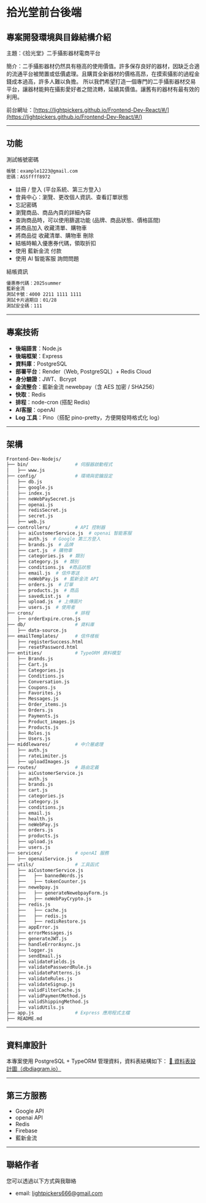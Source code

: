 # 拾光堂前台後端
## 專案開發環境與目錄結構介紹
主題：《拾光堂》二手攝影器材電商平台

簡介：二手攝影器材仍然具有極高的使用價值。許多保存良好的器材，因缺乏合適的流通平台被閒置或低價處理。且購買全新器材的價格高昂，在摸索攝影的過程金錢成本過高，許多人難以負擔。
所以我們希望打造一個專門的二手攝影器材交易平台，讓器材能夠在攝影愛好者之間流轉，延續其價值。讓舊有的器材有最有效的利用。

前台網址：[https://lightpickers.github.io/Frontend-Dev-React/#/](https://lightpickers.github.io/Frontend-Dev-React/#/)

---

## 功能
測試帳號密碼
```bash
帳號：example1223@gmail.com
密碼：ASSffff8972
```
- 註冊 / 登入 (平台系統、第三方登入)
- 會員中心：瀏覽、更改個人資訊、查看訂單狀態
- 忘記密碼
- 瀏覽商品、商品內頁的詳細內容
- 查詢商品時，可以使用篩選功能 (品牌、商品狀態、價格區間)
- 將商品加入 收藏清單、購物車
- 將商品從 收藏清單、購物車 刪除
- 結帳時輸入優惠券代碼，領取折扣
- 使用 藍新金流 付款
- 使用 AI 智能客服 詢問問題

結帳資訊
```bash
優惠券代碼：2025summer
藍新金流
測試卡號：4000 2211 1111 1111
測試卡片過期日：01/28
測試安全碼：111
```
 
---

## 專案技術
- **後端語言**：Node.js
- **後端框架**：Express
- **資料庫**：PostgreSQL
- **部署平台**：Render（Web, PostgreSQL）+ Redis Cloud
- **身分驗證**：JWT、Bcrypt
- **金流整合**：藍新金流 newebpay（含 AES 加密 / SHA256）
- **快取**：Redis
- **排程**：node-cron (搭配 Redis)
- **AI客服**：openAI
- **Log 工具**：Pino（搭配 pino-pretty，方便開發時格式化 log）

---

## 架構
```bash
Frontend-Dev-Nodejs/
├── bin/                 # 伺服器啟動程式
│   ├── www.js
├── config/              # 環境與密鑰設定
│   ├── db.js
│   ├── google.js
│   ├── index.js
│   ├── neWebPaySecret.js
│   ├── openai.js
│   ├── redisSecret.js
│   ├── secret.js
│   ├── web.js
├── controllers/         # API 控制器
│   ├── aiCustomerService.js  # openai 智能客服 
│   ├── auth.js  # Google 第三方登入
│   ├── brands.js  # 品牌
│   ├── cart.js  # 購物車
│   ├── categories.js  # 類別
│   ├── category.js  # 類別
│   ├── conditions.js  #商品狀態
│   ├── email.js  # 信件寄送
│   ├── neWebPay.js  # 藍新金流 API
│   ├── orders.js  # 訂單
│   ├── products.js  # 商品
│   ├── savedList.js  # 
│   ├── upload.js  # 上傳圖片
│   ├── users.js  # 使用者
├── crons/               # 排程
│   ├── orderExpire.cron.js
├── db/                  # 資料庫
│   ├── data-source.js
├── emailTemplates/      # 信件樣板
│   ├── registerSuccess.html
│   ├── resetPassword.html
├── entities/            # TypeORM 資料模型
│   ├── Brands.js
│   ├── Cart.js
│   ├── Categories.js
│   ├── Conditions.js
│   ├── Conversation.js
│   ├── Coupons.js
│   ├── Favorites.js
│   ├── Messages.js
│   ├── Order_items.js
│   ├── Orders.js
│   ├── Payments.js
│   ├── Product_images.js
│   ├── Products.js
│   ├── Roles.js
│   ├── Users.js
├── middlewares/         # 中介層處理
│   ├── auth.js
│   ├── rateLimiter.js
│   ├── uploadImages.js
├── routes/              # 路由定義
│   ├── aiCustomerService.js
│   ├── auth.js
│   ├── brands.js
│   ├── cart.js
│   ├── categories.js
│   ├── category.js
│   ├── conditions.js
│   ├── email.js
│   ├── health.js
│   ├── neWebPay.js
│   ├── orders.js
│   ├── products.js
│   ├── upload.js
│   ├── users.js
├── services/            # openAI 服務
│   ├── openaiService.js
├── utils/               # 工具函式
│   ├── aiCustomerService.js
│   ├──   ├── bannedWords.js
│   ├──   ├── tokenCounter.js
│   ├── newebpay.js
│   ├──   ├── generateNewebpayForm.js
│   ├──   ├── neWebPayCrypto.js
│   ├── redis.js
│   ├──   ├── cache.js
│   ├──   ├── redis.js
│   ├──   ├── redisRestore.js
│   ├── appError.js
│   ├── errorMessages.js
│   ├── generateJWT.js
│   ├── handleErrorAsync.js
│   ├── logger.js
│   ├── sendEmail.js
│   ├── validateFields.js
│   ├── validatePasswordRule.js
│   ├── validatePatterns.js
│   ├── validateRules.js
│   ├── validateSignup.js
│   ├── validFilterCache.js
│   ├── validPaymentMethod.js
│   ├── validShippingMethod.js
│   ├── validUtils.js
├── app.js               # Express 應用程式主檔
├── README.md
```

---

## 資料庫設計
本專案使用 PostgreSQL + TypeORM 管理資料，資料表結構如下：
[🔗 資料表設計圖（dbdiagram.io）](https://dbdiagram.io/d/Light-Peakers-67ea32794f7afba184c42005)

---

## 第三方服務
- Google API
- openai API
- Redis
- Firebase
- 藍新金流

---

## 聯絡作者
您可以透過以下方式與我聯絡
- email: lightpickers666@gmail.com
